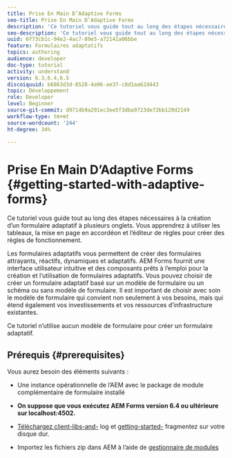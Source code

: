 ```yaml
---
title: Prise En Main D’Adaptive Forms
seo-title: Prise En Main D’Adaptive Forms
description: 'Ce tutoriel vous guide tout au long des étapes nécessaires à la création d’un formulaire adaptatif à plusieurs onglets. Vous apprendrez à utiliser les tableaux, la mise en page en accordéon et l’éditeur de règles pour créer des règles de fonctionnement. '
seo-description: 'Ce tutoriel vous guide tout au long des étapes nécessaires à la création d’un formulaire adaptatif à plusieurs onglets. Vous apprendrez à utiliser les tableaux, la mise en page en accordéon et l’éditeur de règles pour créer des règles de fonctionnement. '
uuid: 6f73cb1c-94e2-4ac7-89e5-a72141a06bbe
feature: Formulaires adaptatifs
topics: authoring
audience: developer
doc-type: tutorial
activity: understand
version: 6.3,6.4,6.5
discoiquuid: b6863d3d-8528-4a96-ae37-c8d1aa62d443
topic: Développement
role: Developer
level: Beginner
source-git-commit: d9714b9a291ec3ee5f3dba9723de72bb120d2149
workflow-type: tm+mt
source-wordcount: '244'
ht-degree: 34%

---
```



# Prise En Main D’Adaptive Forms {#getting-started-with-adaptive-forms}

Ce tutoriel vous guide tout au long des étapes nécessaires à la création d’un formulaire adaptatif à plusieurs onglets. Vous apprendrez à utiliser les tableaux, la mise en page en accordéon et l’éditeur de règles pour créer des règles de fonctionnement.

Les formulaires adaptatifs vous permettent de créer des formulaires attrayants, réactifs, dynamiques et adaptatifs. AEM Forms fournit une interface utilisateur intuitive et des composants prêts à l’emploi pour la création et l’utilisation de formulaires adaptatifs. Vous pouvez choisir de créer un formulaire adaptatif basé sur un modèle de formulaire ou un schéma ou sans modèle de formulaire. Il est important de choisir avec soin le modèle de formulaire qui convient non seulement à vos besoins, mais qui étend également vos investissements et vos ressources d’infrastructure existantes.

Ce tutoriel n’utilise aucun modèle de formulaire pour créer un formulaire adaptatif.

## Prérequis {#prerequisites}

Vous aurez besoin des éléments suivants :

* Une instance opérationnelle de l’AEM avec le package de module complémentaire de formulaire installé

* **On suppose que vous exécutez AEM Forms version 6.4 ou ultérieure sur localhost:4502.**

* [Téléchargez client-libs-and-](assets/client-libs-and-logo.zip) log et  [getting-started-](assets/getting-started-fragment.zip) fragmentez sur votre disque dur.

* Importez les fichiers zip dans AEM à l’aide de [gestionnaire de modules ](http://localhost:4502/crx/packmgr/index.jsp)


